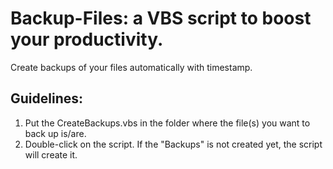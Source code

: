 # Backup-Files: a VBS script to boost your productivity.
Create backups of your files automatically with timestamp.

## Guidelines:
1. Put the CreateBackups.vbs in the folder where the file(s) you want to back up is/are.
2. Double-click on the script. If the "Backups" is not created yet, the script will create it.


